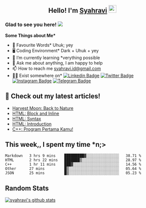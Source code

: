 <h2 align="center">Hello! I'm <a href="https://syahravi.github.io" target="_blank">Syahravi</a> <img src="https://media.giphy.com/media/hvRJCLFzcasrR4ia7z/giphy.gif" width="25px"></h2>

### Glad to see you here! ![](https://visitor-badge.glitch.me/badge?page_id=syahravi.syahravi)

<b> Some Things about Me*</b>
- 💬 Favourite Words\* Uhuk; yey
- 🖥️ Coding Environment\* Dark + Uhuk + yey
- 🌱 I’m currently learning \*verything possible
- 👀 Ask me about anything, I am happy to help
- 📫 How to reach me syahravi.id@gmail.com
- 👨‍💻 Exist somewhere on\* 
[![Linkedin Badge](https://img.shields.io/badge/-LinkedIn-0e76a8?style=flat-square&logo=Linkedin&logoColor=white)](https://linkedin.com/in/syahravi/)
[![Twitter Badge](https://img.shields.io/badge/-Twitter-00acee?style=flat-square&logo=Twitter&logoColor=white)](https://twitter.com/syahraavi/)
[![Instagram Badge](https://img.shields.io/badge/-Instagram-e4405f?style=flat-square&logo=Instagram&logoColor=white)](https://instagram.com/syahraavi)
[![Telegram Badge](https://img.shields.io/badge/-Telegram-0088cc?style=flat-square&logo=Telegram&logoColor=white)](https://t.me/syahravi)
## 📝 Check out my latest articles!
<!-- BLOG-POST-LIST:START -->
- [Harvest Moon: Back to Nature](https://www.syahravi.my.id/harvest-moon-btn/)
- [HTML: Block and Inline](https://www.syahravi.my.id/html-block-inline/)
- [HTML: Syntax](https://www.syahravi.my.id/html-syntax/)
- [HTML: Introduction](https://www.syahravi.my.id/html/)
- [C++: Program Pertama Kamu!](https://www.syahravi.my.id/cpp-first-program/)
<!-- BLOG-POST-LIST:END -->

## This week,, I spent my time \*n;>
<!--START_SECTION:waka-->
```text
Markdown   3 hrs 9 mins    █████████▓░░░░░░░░░░░░░░░   38.71 % 
HTML       2 hrs 22 mins   ███████▒░░░░░░░░░░░░░░░░░   28.97 % 
C++        1 hr 11 mins    ███▓░░░░░░░░░░░░░░░░░░░░░   14.56 % 
Other      27 mins         █▒░░░░░░░░░░░░░░░░░░░░░░░   05.64 % 
JSON       25 mins         █▒░░░░░░░░░░░░░░░░░░░░░░░   05.23 % 
```
<!--END_SECTION:waka-->

## Random Stats
[![syahravi's github stats](https://github-readme-stats.vercel.app/api?username=syahravi&show_icons=true&theme=synthwave)](https://github.com/syahravi/)
